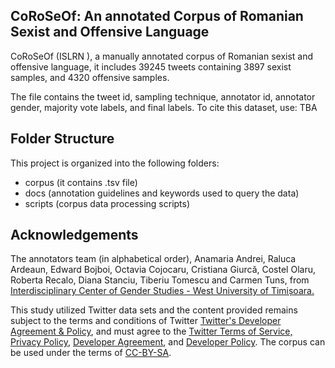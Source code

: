 ## CoRoSeOf: An annotated Corpus of Romanian Sexist and Offensive Language

CoRoSeOf (ISLRN ), a manually annotated corpus of Romanian sexist and offensive language, it includes 39245 tweets containing 3897 sexist samples, and 4320 offensive samples.


The file contains the tweet id, sampling technique, annotator id, annotator gender, majority vote labels, and final labels.
To cite this dataset, use: TBA

## Folder Structure

This project is organized into the following folders:
- corpus (it contains .tsv file)
- docs (annotation guidelines and keywords used to query the data)
- scripts (corpus data processing scripts)

## Acknowledgements

The annotators team (in alphabetical order), Anamaria Andrei, Raluca Ardeaun, Edward Bojboi, Octavia Cojocaru, Cristiana Giurcă, Costel Olaru, Roberta Recalo, Diana Stanciu, Tiberiu Tomescu and Carmen Tuns, from [Interdisciplinary Center of Gender Studies - West University of Timișoara.](www.genderstudies.uvt.ro)

This study utilized Twitter data sets and the content provided remains subject to the terms and conditions of Twitter [Twitter's Developer Agreement & Policy](https://developer.twitter.com/en/developer-terms/agreement-and-policy), and must agree to the [Twitter Terms of Service, Privacy Policy](https://twitter.com/en/tos), [Developer Agreement](https://developer.twitter.com/en/developer-terms/agreement), and [Developer Policy](https://developer.twitter.com/en/developer-terms/policy).
The corpus can be used under the terms of [CC-BY-SA](https://github.com/DianaHoefels/CoRoSeOf/blob/main/LICENSE).
